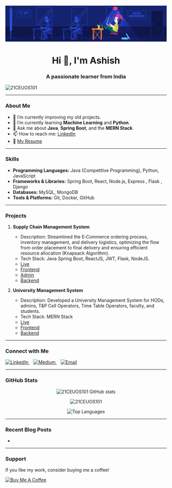 [![MasterHead](banner.jpg)](https://21CEUOS101.io)

<h1 align="center">Hi 👋, I'm Ashish</h1>
<h3 align="center">A passionate learner from India</h3>

<p align="left"> 
  <img src="https://komarev.com/ghpvc/?username=21CEUOS101&label=Profile%20views&color=0e75b6&style=flat" alt="21CEUOS101" /> 
</p>

---

### About Me

- 🔭 I’m currently improving my old projects.
- 🌱 I’m currently learning **Machine Learning** and **Python**.
- 💬 Ask me about **Java**, **Spring Boot**, and the **MERN Stack**.
- 📫 How to reach me: [LinkedIn](https://www.linkedin.com/in/ashish290104/)
- 💼 [My Resume](https://github.com/21CEUOS101/Resume/blob/main/Resume_v1.pdf)

---

### Skills

- **Programming Languages:** Java (Competitive Programming), Python, JavaScript
- **Frameworks & Libraries:** Spring Boot, React, Node.js, Express , Flask , Django
- **Databases:** MySQL, MongoDB
- **Tools & Platforms:** Git, Docker, GitHub

---

### Projects

1. **Supply Chain Management System**
   - Description: Streamlined the E‐Commerce ordering process, inventory management, and delivery logistics, optimizing the flow from order placement to final delivery and ensuring efficient resource allocation (Knapsack Algorithm).
   - Tech Stack: Java Spring Boot, ReactJS, JWT, Flask, NodeJS.
   - [Live]()
   - [Frontend](https://github.com/21CEUOS101/ims_frontend)
   - [Admin](https://github.com/21CEUOS101/IMS_Admin)
   - [Backend](https://github.com/21CEUOS101/IMS_BackEnd)

2. **University Management System**
   - Description: Developed a University Management System for HODs, admins, T&P Cell Operators, Time Table Operators, faculty, and students.
   - Tech Stack: MERN Stack
   - [Live](https://dms2901.netlify.app/)
   - [Frontend](https://github.com/21CEUOS101/dms_frontend)
   - [Backend](https://github.com/21CEUOS101/UMS_BackEnd)

---

### Connect with Me

<p align="left">
  <a href="https://linkedin.com/in/ashish290104" target="_blank">
    <img src="https://img.shields.io/badge/-LinkedIn-%230077B5.svg?style=for-the-badge&logo=linkedin&logoColor=white" alt="LinkedIn" />
  </a>&nbsp;&nbsp;
  <a href="https://medium.com/@prajapatiashish40567" target="_blank">
    <img src="https://img.shields.io/badge/-Medium-%2312100E.svg?style=for-the-badge&logo=medium&logoColor=white" alt="Medium" />
  </a>&nbsp;&nbsp;
  <a href="mailto:ashish@example.com" target="_blank">
    <img src="https://img.shields.io/badge/-Email-%23333.svg?style=for-the-badge&logo=gmail&logoColor=white" alt="Email" />
  </a>
</p>

---

### GitHub Stats

<p align="center">
  <img src="https://github-readme-stats.vercel.app/api?username=21CEUOS101&show_icons=true&theme=tokyonight" alt="21CEUOS101 GitHub stats" />
</p>

<p align="center">
  <img src="https://github-readme-streak-stats.herokuapp.com/?user=21CEUOS101&theme=tokyonight" alt="21CEUOS101" />
</p>

<p align="center">
  <img src="https://github-readme-stats.vercel.app/api/top-langs/?username=21CEUOS101&layout=compact&theme=tokyonight" alt="Top Languages" />
</p>

---

### Recent Blog Posts

- []()

---

### Support

If you like my work, consider buying me a coffee!

<a href="https://www.buymeacoffee.com/ashish2901" target="_blank">
  <img src="https://cdn.buymeacoffee.com/buttons/v2/default-yellow.png" alt="Buy Me A Coffee" width="150" />
</a>

